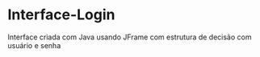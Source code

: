 # Interface-Login
Interface criada com Java usando JFrame com estrutura de decisão com usuário e senha
